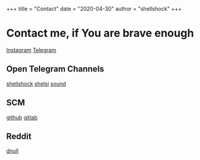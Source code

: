 +++
title = "Contact"
date = "2020-04-30"
author = "shellshock"
+++

# Contact me, if You are brave enough
[Instagram](https://www.instagram.com/shelsi.dnull/)
[Telegram](https://t.me/shellshock_dnull)

## Open Telegram Channels
[shellshock](https://t.me/shellshock_dnull_channel)
[shelsi](https://t.me/shelsi_dnull)
[sound](https://t.me/sound_dnull)

## SCM
[github](https://github.com/shellshock1953)
[gitlab](https://gitlab.com/shellshock.dnull)

## Reddit
[dnull](https://www.reddit.com/r/dnull/)
